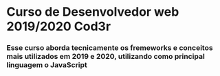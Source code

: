 # Curso de Desenvolvedor web 2019/2020 Cod3r

### Esse curso aborda tecnicamente os fremeworks e conceitos mais utilizados em 2019 e 2020, utilizando como principal linguagem o JavaScript


